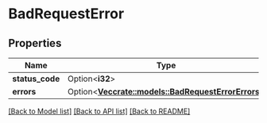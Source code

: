 # BadRequestError

## Properties

Name | Type | Description | Notes
------------ | ------------- | ------------- | -------------
**status_code** | Option<**i32**> |  | [optional]
**errors** | Option<[**Vec<crate::models::BadRequestErrorErrors>**](badRequestError_errors.md)> |  | [optional]

[[Back to Model list]](../README.md#documentation-for-models) [[Back to API list]](../README.md#documentation-for-api-endpoints) [[Back to README]](../README.md)


